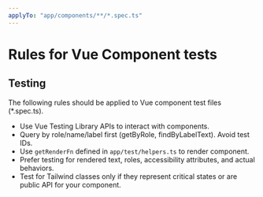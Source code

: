 ```yaml
---
applyTo: "app/components/**/*.spec.ts"
---
```

# Rules for Vue Component tests

## Testing

The following rules should be applied to Vue component test files (*.spec.ts).

- Use Vue Testing Library APIs to interact with components.
- Query by role/name/label first (getByRole, findByLabelText). Avoid test IDs.
- Use `getRenderFn` defined in `app/test/helpers.ts` to render component.
- Prefer testing for rendered text, roles, accessibility attributes, and actual behaviors.
- Test for Tailwind classes only if they represent critical states or are public API for your component.
